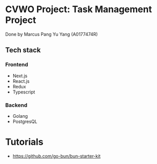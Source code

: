 # CVWO Project: Task Management Project

Done by Marcus Pang Yu Yang (A0177474R)

## Tech stack

### Frontend

- Next.js
- React.js
- Redux
- Typescript

### Backend

- Golang
- PostgresQL

# Tutorials

- https://github.com/go-bun/bun-starter-kit
